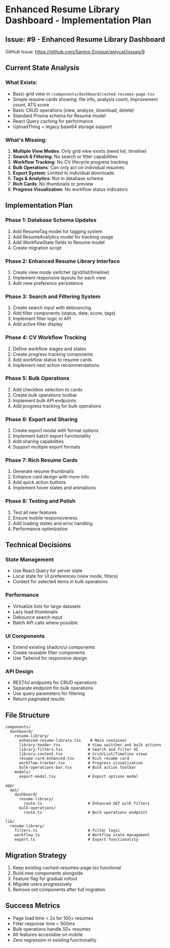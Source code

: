 # Enhanced Resume Library Dashboard - Implementation Plan

## Issue: #9 - Enhanced Resume Library Dashboard
GitHub Issue: https://github.com/Santos-Enoque/aplycat/issues/9

## Current State Analysis

### What Exists:
- Basic grid view in `/components/dashboard/cached-resumes-page.tsx`
- Simple resume cards showing: file info, analysis count, improvement count, ATS score
- Basic CRUD operations (view, analyze, download, delete)
- Standard Prisma schema for Resume model
- React Query caching for performance
- UploadThing + legacy base64 storage support

### What's Missing:
1. **Multiple View Modes**: Only grid view exists (need list, timeline)
2. **Search & Filtering**: No search or filter capabilities
3. **Workflow Tracking**: No CV lifecycle progress tracking
4. **Bulk Operations**: Can only act on individual resumes
5. **Export System**: Limited to individual downloads
6. **Tags & Analytics**: Not in database schema
7. **Rich Cards**: No thumbnails or preview
8. **Progress Visualization**: No workflow status indicators

## Implementation Plan

### Phase 1: Database Schema Updates
1. Add ResumeTag model for tagging system
2. Add ResumeAnalytics model for tracking usage
3. Add WorkflowState fields to Resume model
4. Create migration script

### Phase 2: Enhanced Resume Library Interface
1. Create view mode switcher (grid/list/timeline)
2. Implement responsive layouts for each view
3. Add view preference persistence

### Phase 3: Search and Filtering System
1. Create search input with debouncing
2. Add filter components (status, date, score, tags)
3. Implement filter logic in API
4. Add active filter display

### Phase 4: CV Workflow Tracking
1. Define workflow stages and states
2. Create progress tracking components
3. Add workflow status to resume cards
4. Implement next action recommendations

### Phase 5: Bulk Operations
1. Add checkbox selection to cards
2. Create bulk operations toolbar
3. Implement bulk API endpoints
4. Add progress tracking for bulk operations

### Phase 6: Export and Sharing
1. Create export modal with format options
2. Implement batch export functionality
3. Add sharing capabilities
4. Support multiple export formats

### Phase 7: Rich Resume Cards
1. Generate resume thumbnails
2. Enhance card design with more info
3. Add quick action buttons
4. Implement hover states and animations

### Phase 8: Testing and Polish
1. Test all new features
2. Ensure mobile responsiveness
3. Add loading states and error handling
4. Performance optimization

## Technical Decisions

### State Management
- Use React Query for server state
- Local state for UI preferences (view mode, filters)
- Context for selected items in bulk operations

### Performance
- Virtualize lists for large datasets
- Lazy load thumbnails
- Debounce search input
- Batch API calls where possible

### UI Components
- Extend existing shadcn/ui components
- Create reusable filter components
- Use Tailwind for responsive design

### API Design
- RESTful endpoints for CRUD operations
- Separate endpoint for bulk operations
- Use query parameters for filtering
- Return paginated results

## File Structure
```
components/
  dashboard/
    resume-library/
      enhanced-resume-library.tsx    # Main container
      library-header.tsx            # View switcher and bulk actions
      library-filters.tsx           # Search and filter UI
      library-content.tsx           # Grid/List/Timeline views
      resume-card-enhanced.tsx      # Rich resume card
      workflow-tracker.tsx          # Progress visualization
      bulk-operations-bar.tsx       # Bulk action toolbar
    modals/
      export-modal.tsx              # Export options modal
      
app/
  api/
    dashboard/
      resume-library/
        route.ts                    # Enhanced GET with filters
      bulk-operations/
        route.ts                    # Bulk operations endpoint
        
lib/
  resume-library/
    filters.ts                      # Filter logic
    workflow.ts                     # Workflow state management
    export.ts                       # Export functionality
```

## Migration Strategy
1. Keep existing cached-resumes-page.tsx functional
2. Build new components alongside
3. Feature flag for gradual rollout
4. Migrate users progressively
5. Remove old components after full migration

## Success Metrics
- Page load time < 2s for 100+ resumes
- Filter response time < 500ms
- Bulk operations handle 50+ resumes
- All features accessible on mobile
- Zero regression in existing functionality